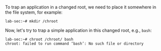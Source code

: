 To trap an application in a changed root, we need to place it somewhere in the file system, for example: 

```console
lab-sec:~# mkdir /chroot
```

Now, let's try to trap a simple application in this changed root, e.g., `bash`:

```console
lab-sec:~# chroot /chroot/ bash
chroot: failed to run command ‘bash’: No such file or directory
```

